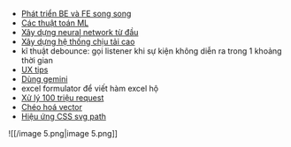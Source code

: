 - [Phát triển BE và FE song song](https://www.tiktok.com/t/ZS2amRbLY/)
- [Các thuật toán ML](https://www.tiktok.com/@sinhvienitvn/photo/7347353163562847495?is_from_webapp=1&sender_device=pc)
- [Xây dựng neural network từ đầu](https://www.youtube.com/watch?v=hfMk-kjRv4c)
- [Xây dựng hệ thống chịu tải cao](https://www.tiktok.com/@sydexa.com/photo/7327241309348056328?is_from_webapp=1&sender_device=pc)
- kĩ thuật debounce: gọi listener khi sự kiện không diễn ra trong 1 khoảng thời gian
- [UX tips](https://www.tiktok.com/@justkristis/photo/7316848520533675297?is_from_webapp=1&sender_device=pc)
- [Dùng gemini](https://www.tiktok.com/t/ZS2aHRdRT/)
- excel formulator để viết hàm excel hộ
- [Xử lý 100 triệu request](https://www.youtube.com/watch?v=_15A-fkBP7o)
- [Chéo hoá vector](https://www.tiktok.com/@onlinekyne/video/7398316538379488518)
- [Hiệu ứng CSS svg path](https://www.tiktok.com/@wesbos/video/7393083296697060613)

![[/image 5.png|image 5.png]]